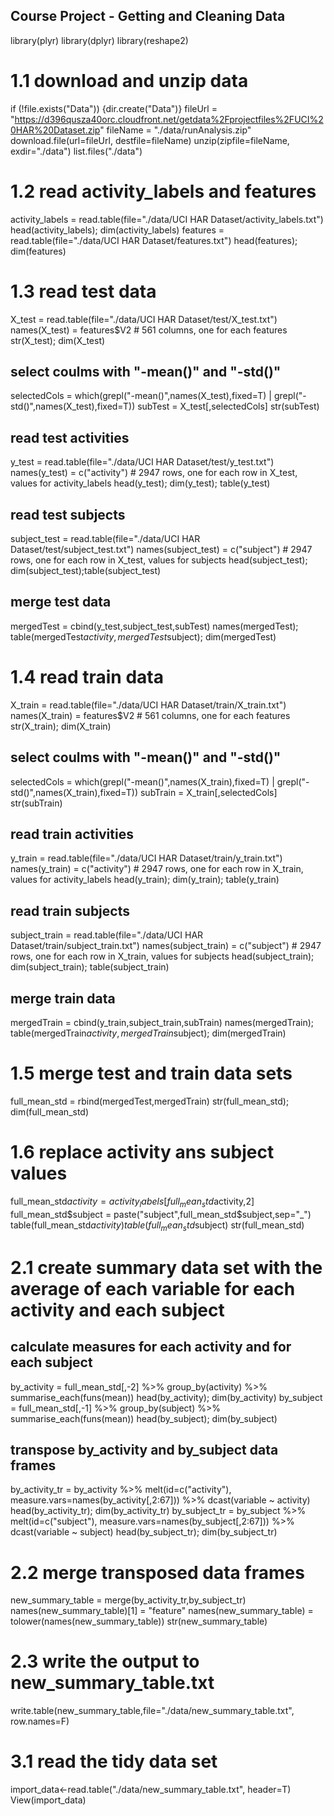## Course Project - Getting and Cleaning Data
library(plyr)
library(dplyr)
library(reshape2)

# 1.1 download and unzip data
if (!file.exists("Data")) {dir.create("Data")}
fileUrl = "https://d396qusza40orc.cloudfront.net/getdata%2Fprojectfiles%2FUCI%20HAR%20Dataset.zip"
fileName = "./data/runAnalysis.zip"
download.file(url=fileUrl, destfile=fileName)
unzip(zipfile=fileName, exdir="./data")
list.files("./data")

# 1.2 read activity_labels and features
activity_labels = read.table(file="./data/UCI HAR Dataset/activity_labels.txt")
      head(activity_labels); dim(activity_labels)
features = read.table(file="./data/UCI HAR Dataset/features.txt")
      head(features); dim(features)

# 1.3 read test data
X_test = read.table(file="./data/UCI HAR Dataset/test/X_test.txt")
      names(X_test) = features$V2 # 561 columns, one for each features
      str(X_test); dim(X_test)

## select coulms with "-mean()" and "-std()"
selectedCols = which(grepl("-mean()",names(X_test),fixed=T) | grepl("-std()",names(X_test),fixed=T))
      subTest = X_test[,selectedCols]
      str(subTest)

## read test activities
y_test = read.table(file="./data/UCI HAR Dataset/test/y_test.txt")
      names(y_test) = c("activity") # 2947 rows, one for each row in X_test, values for activity_labels
      head(y_test); dim(y_test); table(y_test)

## read test subjects
subject_test = read.table(file="./data/UCI HAR Dataset/test/subject_test.txt")
      names(subject_test) = c("subject") # 2947 rows, one for each row in X_test, values for subjects
      head(subject_test); dim(subject_test);table(subject_test)

## merge test data
mergedTest = cbind(y_test,subject_test,subTest)
      names(mergedTest); table(mergedTest$activity,mergedTest$subject); dim(mergedTest)

# 1.4 read train data
X_train = read.table(file="./data/UCI HAR Dataset/train/X_train.txt")
      names(X_train) = features$V2 # 561 columns, one for each features
      str(X_train); dim(X_train) 

## select coulms with "-mean()" and "-std()"
selectedCols = which(grepl("-mean()",names(X_train),fixed=T) | grepl("-std()",names(X_train),fixed=T))
      subTrain = X_train[,selectedCols]
      str(subTrain)

## read train activities
y_train = read.table(file="./data/UCI HAR Dataset/train/y_train.txt")
      names(y_train) = c("activity") # 2947 rows, one for each row in X_train, values for activity_labels
      head(y_train); dim(y_train); table(y_train)

## read train subjects
subject_train = read.table(file="./data/UCI HAR Dataset/train/subject_train.txt")
      names(subject_train) = c("subject") # 2947 rows, one for each row in X_train, values for subjects
      head(subject_train); dim(subject_train); table(subject_train)

## merge train data
mergedTrain = cbind(y_train,subject_train,subTrain)
      names(mergedTrain); table(mergedTrain$activity,mergedTrain$subject); dim(mergedTrain)

# 1.5 merge test and train data sets
full_mean_std = rbind(mergedTest,mergedTrain)
      str(full_mean_std); dim(full_mean_std)

# 1.6 replace activity ans subject values
full_mean_std$activity = activity_labels[full_mean_std$activity,2]
full_mean_std$subject = paste("subject",full_mean_std$subject,sep="_")     
      table(full_mean_std$activity)
      table(full_mean_std$subject)
      str(full_mean_std)

# 2.1 create summary data set with the average of each variable for each activity and each subject

## calculate measures for each activity and for each subject
by_activity = full_mean_std[,-2] %>% group_by(activity) %>% summarise_each(funs(mean))
      head(by_activity); dim(by_activity)
by_subject = full_mean_std[,-1] %>% group_by(subject) %>% summarise_each(funs(mean))
      head(by_subject); dim(by_subject)

## transpose by_activity and by_subject data frames
by_activity_tr = by_activity %>% melt(id=c("activity"), measure.vars=names(by_activity[,2:67])) %>% dcast(variable ~ activity)
      head(by_activity_tr); dim(by_activity_tr)
by_subject_tr = by_subject %>% melt(id=c("subject"), measure.vars=names(by_subject[,2:67])) %>% dcast(variable ~ subject)
      head(by_subject_tr); dim(by_subject_tr)

# 2.2 merge transposed data frames
new_summary_table = merge(by_activity_tr,by_subject_tr) 
names(new_summary_table)[1] = "feature"
names(new_summary_table) = tolower(names(new_summary_table))
      str(new_summary_table)

# 2.3 write the output to new_summary_table.txt
write.table(new_summary_table,file="./data/new_summary_table.txt", row.names=F)

# 3.1 read the tidy data set
import_data<-read.table("./data/new_summary_table.txt", header=T)
View(import_data)